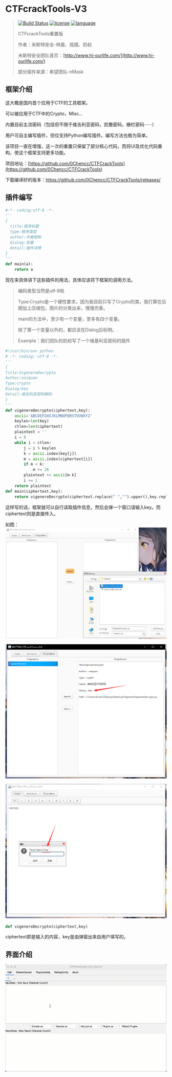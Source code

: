 # CTFcrackTools-V3
>[![Build Status](https://travis-ci.org/0Chencc/CTFCrackTools.svg?branch=master)](https://travis-ci.org/0Chencc/CTFCrackTools)
>[![license](https://img.shields.io/github/license/mashape/apistatus.svg)](https://raw.githubusercontent.com/0Chencc/CTFCrackTools/master/doc/LICENSE)
>[![language](https://img.shields.io/badge/language-java-orange.svg)](https://github.com/0Chencc/CTFCrackTools/)
>
> CTFcrackTools重置版
>
> 作者：米斯特安全-林晨、摇摆、奶权
>
> 米斯特安全团队首页：[http://www.hi-ourlife.com/](http://www.hi-ourlife.com/)
>
> 部分插件来源：希望团队-nMask

## 框架介绍

这大概是国内首个应用于CTF的工具框架。

可以被应用于CTF中的Crypto，Misc...

内置目前主流密码（包括但不限于维吉利亚密码，凯撒密码，栅栏密码······）

用户可自主编写插件，但仅支持Python编写插件。编写方法也极为简单。

该项目一直在增强，这一次的重置只保留了部分核心代码，而将UI及优化代码重构，使这个框架支持更多功能。

项目地址：[https://github.com/0Chencc/CTFCrackTools](https://github.com/0Chencc/CTFCrackTools)

下载编译好的版本：https://github.com/0Chencc/CTFCrackTools/releases/

## 插件编写

```Python
#-*- coding:utf-8 -*-
'''
{
  title:程序标题
  type:程序类型
  author:作者昵称
  dialog:变量
  detail:插件详情
}
'''
def main(a):
    return a
```

现在来具体讲下这些插件的用法，具体应该将下框架的调用方法。

> 编码类型当然是utf-8啦
>
> Type:Crypto是一个硬性要求，因为我目前只写了Crypto的类，我打算在后期加上压缩包，图片的分类出来，慢慢完善。
>
> main的方法中，至少有一个变量，至多有四个变量。
>
> 除了第一个变量以外的，都应该在Dialog后标明。
>
> Example：我们团队的奶权写了一个维基利亚密码的插件

```Python
#!/usr/bin/env python
# -*- coding: utf-8 -*-
'''
{
Title:VigenereDecrypto
Author:naiquan
Type:crypto
Dialog:key
Detail:维吉利亚密码解码
}
'''
def vigenereDecrypto(ciphertext,key):
    ascii='ABCDEFGHIJKLMNOPQRSTUVWXYZ'
    keylen=len(key)
    ctlen=len(ciphertext)
    plaintext = ''
    i = 0
    while i < ctlen:
        j = i % keylen
        k = ascii.index(key[j])
        m = ascii.index(ciphertext[i])
        if m < k:
            m += 26
        plaintext += ascii[m-k]
        i += 1
    return plaintext
def main(ciphertext,key):
    return vigenereDecrypto(ciphertext.replace(" ","").upper(),key.replace(" ","").upper())
```

这样写的话，框架就可以自行读取插件信息，然后会弹一个窗口请输入key。而ciphertext则是直接传入。

如图：![mark](/img/1.png)

![mark](/img/2.png)

![mark](/img/3.png)

```Python
def vigenereDecrypto(ciphertext,key)
```

ciphertext即是输入的内容，key是由弹窗出来由用户填写的。

## 界面介绍

![mark](/img/use.gif)
